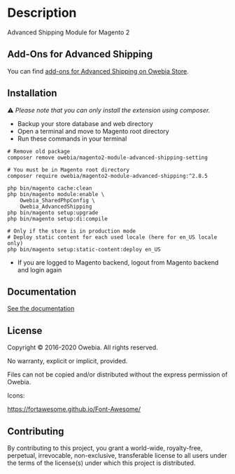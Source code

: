 # Description

Advanced Shipping Module for Magento 2

## Add-Ons for Advanced Shipping

You can find [add-ons for Advanced Shipping on Owebia Store](https://en.store.owebia.com/magento2-module-advanced-shipping.html).

## Installation

:warning: _Please note that you can only install the extension using composer._

* Backup your store database and web directory
* Open a terminal and move to Magento root directory
* Run these commands in your terminal

```shell
# Remove old package
composer remove owebia/magento2-module-advanced-shipping-setting

# You must be in Magento root directory
composer require owebia/magento2-module-advanced-shipping:^2.8.5

php bin/magento cache:clean
php bin/magento module:enable \
    Owebia_SharedPhpConfig \
    Owebia_AdvancedShipping
php bin/magento setup:upgrade
php bin/magento setup:di:compile

# Only if the store is in production mode
# Deploy static content for each used locale (here for en_US locale only)
php bin/magento setup:static-content:deploy en_US
```

* If you are logged to Magento backend, logout from Magento backend and login again

## Documentation

[See the documentation](https://owebia.com/doc/en/magento2-module-advanced-shipping)

## License

Copyright © 2016-2020 Owebia. All rights reserved.

No warranty, explicit or implicit, provided.

Files can not be copied and/or distributed without the express permission of Owebia.


Icons:

https://fortawesome.github.io/Font-Awesome/

## Contributing

By contributing to this project, you grant a world-wide, royalty-free, perpetual, irrevocable, non-exclusive, transferable license to all users under the terms of the license(s) under which this project is distributed.

